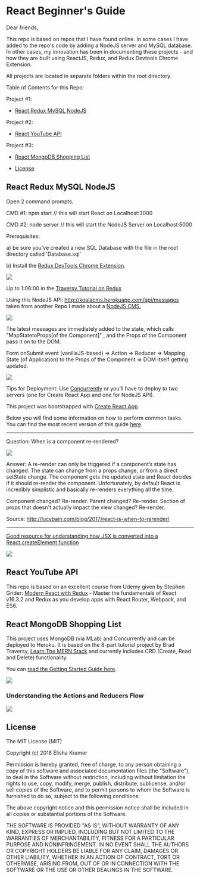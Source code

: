 <h1>React Beginner's Guide</h1>

Dear friends,

This repo is based on repos that I have found online. In some cases I have added to the repo's code by adding a NodeJS server and MySQL database. In other cases, my innovation has been in documenting these projects - and how they are built using ReactJS, Redux, and Redux Devtools Chrome Extension.

All projects are located in separate folders within the root directory.

Table of Contents for this Repo:

Project #1: 
- [React Redux MySQL NodeJS](#react-redux-mysql-nodejs)

Project #2: 
- [React YouTube API](#react-youtube-api)

Project #3:
- [React MongoDB Shopping List](#react-mongodb-shopping-list)

- [License](#license)




React Redux MySQL NodeJS
-------

Open 2 command prompts.

CMD #1: npm start // this will start React on Localhost:3000

CMD #2: node server // this will start the NodeJS Server on Localhost:5000

Prerequisites:

a) be sure you've created a new SQL Database with the file in the root directory called 'Database.sql'

b) Install the <a href="https://chrome.google.com/webstore/detail/redux-devtools/lmhkpmbekcpmknklioeibfkpmmfibljd?hl=en">Redux DevTools Chrome Extension</a>.

<img src="img/screenshot.png">

Up to 1:06:00 in the <a href="https://www.youtube.com/watch?v=93p3LxR9xfM">Traversy Tutorial on Redux</a>

Using this NodeJS API: http://koalacms.herokuapp.com/api/messages taken from another Repo I made about a <a href="https://github.com/ElishaKay/MySQL-Node-Angular">NodeJS CMS.</a>

<img src="img/redux-messages.png">


The latest messages are immediately added to the state, which calls "MapStatetoProps[of the Component]" , and the Props of the Component pass it on to the DOM.

Form onSubmit event (vanillaJS-based) => Action => Reducer => Mapping State (of Application) to the Props of the Component => DOM Itself getting updated.

<img src="img/adds-to-list.png">


Tips for Deployment: Use <a href="https://stackoverflow.com/questions/46803442/concurrently-run-express-and-create-react-app-issue">Concurrently</a> or you'll have to deploy to two servers (one for Create React App and one for NodeJS API).

This project was bootstrapped with [Create React App](https://github.com/facebookincubator/create-react-app).

Below you will find some information on how to perform common tasks.<br>
You can find the most recent version of this guide [here](https://github.com/facebookincubator/create-react-app/blob/master/packages/react-scripts/template/README.md).


------------------------

Question: When is a component re-rendered?

<img src="img/state-and-rerendering.png">

Answer: A re-render can only be triggered if a component’s state has changed. The state can change from a props change, or from a direct setState change. The component gets the updated state and React decides if it should re-render the component. Unfortunately, by default React is incredibly simplistic and basically re-renders everything all the time.

Component changed? Re-render. Parent changed? Re-render. Section of props that doesn't actually impact the view changed? Re-render.

Source: http://lucybain.com/blog/2017/react-js-when-to-rerender/

___________________________________________________

<a href="http://babeljs.io/repl">Good resource for understanding how JSX is converted into a React.createElement function</a>

<img src="img/babel-repl.JPG">

<br>


React YouTube API
-------

This repo is based on an excellent course from Udemy given by Stephen Grider: <a href=
"https://www.udemy.com/react-redux/">Modern React with Redux</a> - Master the fundamentals of React v16.3.2 and Redux as you develop apps with React Router, Webpack, and ES6. 



React MongoDB Shopping List
-------
This project uses MongoDB (via MLab) and Concurrently and can be deployed to Heroku. It is based on the 8-part tutorial project by Brad Traversy, <a href="https://www.youtube.com/watch?v=PBTYxXADG_k&list=PLillGF-RfqbbiTGgA77tGO426V3hRF9iE">Learn The MERN Stack</a> and currently includes CRD (Create, Read and Delete) functionality.

You can <a href="React-MongoDB-Shopping-List/README.md">read the Getting Started Guide here</a>.

<img src="img/project-3.JPG">

<br>

<h3>Understanding the Actions and Reducers Flow</h3>

<img src="img/react-reducers-flow.png">


License
-------

The MIT License (MIT)

Copyright (c) 2018 Elisha Kramer

Permission is hereby granted, free of charge, to any person obtaining a copy of this software and associated documentation files (the "Software"), to deal in the Software without restriction, including without limitation the rights to use, copy, modify, merge, publish, distribute, sublicense, and/or sell copies of the Software, and to permit persons to whom the Software is furnished to do so, subject to the following conditions:

The above copyright notice and this permission notice shall be included in all copies or substantial portions of the Software.

THE SOFTWARE IS PROVIDED "AS IS", WITHOUT WARRANTY OF ANY KIND, EXPRESS OR IMPLIED, INCLUDING BUT NOT LIMITED TO THE WARRANTIES OF MERCHANTABILITY, FITNESS FOR A PARTICULAR PURPOSE AND NONINFRINGEMENT. IN NO EVENT SHALL THE AUTHORS OR COPYRIGHT HOLDERS BE LIABLE FOR ANY CLAIM, DAMAGES OR OTHER LIABILITY, WHETHER IN AN ACTION OF CONTRACT, TORT OR OTHERWISE, ARISING FROM, OUT OF OR IN CONNECTION WITH THE SOFTWARE OR THE USE OR OTHER DEALINGS IN THE SOFTWARE.

